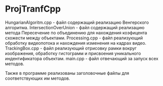 # ProjTranfCpp

HungarianAlgoritm.cpp - файл содержащий реализацию Венгерского алгоритма.
IntersectionOverUnion - файл содержащий реализацию метода Пересечение по объединению для нахождения коэфицента схожести между объектами.
Processing.cpp - файл реализующий обработку видеопотока и нахождения изменения на кадрах видео.
TrackingBox.cpp - файл реализующий отрисовку рамки вокруг изображения, обработку гистограмм и присвоения уникального индентификатора объектам.
main.cpp - файл отвечающий за запуск всех методов. 

Также в программе реализованы заголовочные файлы для соответствующих им методов.

